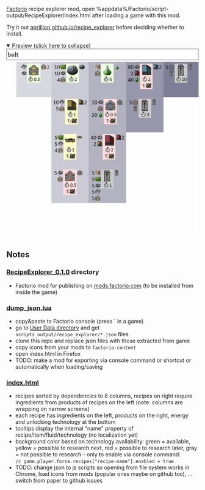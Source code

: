 [Factorio](https://factorio.com/) recipe explorer mod, open %appdata%/Factorio/script-output/RecipeExplorer/index.html after loading a game with this mod.

Try it out [aprillion.github.io/recipe_explorer](http://aprillion.github.io/recipe_explorer) before deciding whether to install.
<details open>
    <summary>Preview (click here to collapse)</summary>
    <img src="preview.gif" alt="Preview">
</details>

## Notes
### [RecipeExplorer_0.1.0](RecipeExplorer_0.1.0) directory
- Factorio mod for publishing on [mods.factorio.com](https://mods.factorio.com/) (to be installed from inside the game)

### [dump_json.lua](dump_json.lua)
- copy&paste to Factorio console (press ` in a game)
- go to [User Data directory](https://wiki.factorio.com/Application_directory#User_Data_directory) and get `scripts_output/recipe_explorer/*.json` files
- clone this repo and replace json files with those extracted from game
- copy icons from your mods to `factorio-content`
- open index.html in Firefox
- TODO: make a mod for exporting via console command or shortcut or automatically when loading/saving

### [index.html](index.html)
- recipes sorted by dependencies to 8 columns, recipes on right require ingredients from products of recipes on the left (note: columns are wrapping on narrow screens)
- each recipe has ingredients on the left, products on the right, energy and unlocking technology at the bottom
- tooltips display the internal "name" property of recipe/item/fluid/technology (no localization yet)
- background color based on technology availability: green = available, yellow = possible to research next, red = possible to research later, gray = not possible to research - only to enable via console command:<br>
`/c game.player.force.recipes["recipe-name"].enabled = true`
- TODO: change json to js scripts so opening from file system works in Chrome, load icons from mods (popular ones maybe on github too), ... switch from paper to github issues
